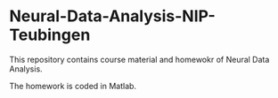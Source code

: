 # Neural-Data-Analysis-NIP-Teubingen


This repository contains course material and homewokr of Neural Data Analysis. 

The homework is coded in Matlab.
